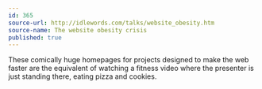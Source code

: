 ```yaml
---
id: 365
source-url: http://idlewords.com/talks/website_obesity.htm
source-name: The website obesity crisis
published: true
---
```

These comically huge homepages for projects designed to make the web faster are the equivalent of watching a fitness video where the presenter is just standing there, eating pizza and cookies. 
